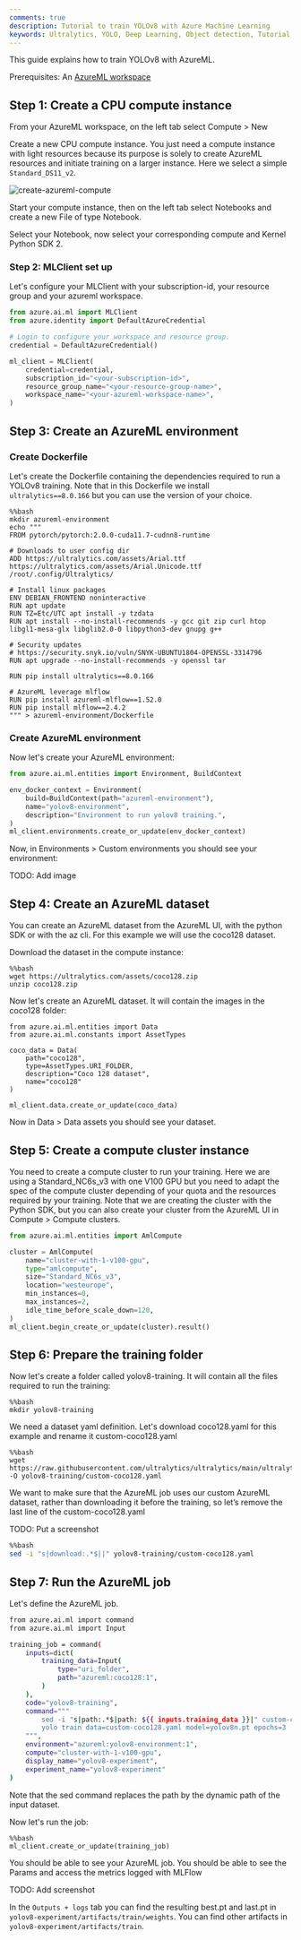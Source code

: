 ```yaml
---
comments: true
description: Tutorial to train YOLOv8 with Azure Machine Learning
keywords: Ultralytics, YOLO, Deep Learning, Object detection, Tutorial, AzureML
---
```


This guide explains how to train YOLOv8 with AzureML.

Prerequisites: An [AzureML workspace](https://learn.microsoft.com/azure/machine-learning/concept-workspace?view=azureml-api-2)

## Step 1: Create a CPU compute instance

From your AzureML workspace, on the left tab select Compute > New

Create a new CPU compute instance. You just need a compute instance with light resources because its purpose is solely to
create AzureML resources and initiate training on a larger instance.
Here we select a simple `Standard_DS11_v2`.

![create-azureml-compute](https://github.com/ouphi/ultralytics/assets/17216799/36bd6ffc-fb69-4b02-9d53-cbfe4ee06cab)

Start your compute instance, then on the left tab select Notebooks and create a new  File of type Notebook.

Select your Notebook, now select your corresponding compute and Kernel Python SDK 2.

### Step 2: MLClient set up

Let's configure your MLClient with your subscription-id, your resource group and your azureml workspace.

```python
from azure.ai.ml import MLClient
from azure.identity import DefaultAzureCredential

# Login to configure your workspace and resource group.
credential = DefaultAzureCredential()

ml_client = MLClient(
    credential=credential,
    subscription_id="<your-subscription-id>",
    resource_group_name="<your-resource-group-name>",
    workspace_name="<your-azureml-workspace-name>",
)
```

## Step 3: Create an AzureML environment

### Create Dockerfile
Let's create the Dockerfile containing the dependencies required to run a YOLOv8 training.
Note that in this Dockerfile we install `ultralytics==8.0.166` but you can use the version of your choice.

```
%%bash
mkdir azureml-environment
echo """
FROM pytorch/pytorch:2.0.0-cuda11.7-cudnn8-runtime

# Downloads to user config dir
ADD https://ultralytics.com/assets/Arial.ttf https://ultralytics.com/assets/Arial.Unicode.ttf /root/.config/Ultralytics/

# Install linux packages
ENV DEBIAN_FRONTEND noninteractive
RUN apt update
RUN TZ=Etc/UTC apt install -y tzdata
RUN apt install --no-install-recommends -y gcc git zip curl htop libgl1-mesa-glx libglib2.0-0 libpython3-dev gnupg g++

# Security updates
# https://security.snyk.io/vuln/SNYK-UBUNTU1804-OPENSSL-3314796
RUN apt upgrade --no-install-recommends -y openssl tar

RUN pip install ultralytics==8.0.166

# AzureML leverage mlflow
RUN pip install azureml-mlflow==1.52.0
RUN pip install mlflow==2.4.2
""" > azureml-environment/Dockerfile
```

### Create AzureML environment
Now let's create your AzureML environment:

```python
from azure.ai.ml.entities import Environment, BuildContext

env_docker_context = Environment(
    build=BuildContext(path="azureml-environment"),
    name="yolov8-environment",
    description="Environment to run yolov8 training.",
)
ml_client.environments.create_or_update(env_docker_context)
```

Now, in Environments > Custom environments you should see your environment:

TODO: Add image

## Step 4: Create an AzureML dataset

You can create an AzureML dataset from the AzureML UI, with the python SDK or with the az cli.
For this example we will use the coco128 dataset.

Download the dataset in the compute instance:

```
%%bash
wget https://ultralytics.com/assets/coco128.zip
unzip coco128.zip
```

Now let's create an AzureML dataset. It will contain the images in the coco128 folder: 

```
from azure.ai.ml.entities import Data
from azure.ai.ml.constants import AssetTypes

coco_data = Data(
    path="coco128",
    type=AssetTypes.URI_FOLDER,
    description="Coco 128 dataset",
    name="coco128"
)

ml_client.data.create_or_update(coco_data)
```

Now in Data > Data assets you should see your dataset.

## Step 5: Create a compute cluster instance

You need to create a compute cluster to run your training. 
Here we are using a Standard_NC6s_v3 with one V100 GPU but you need to adapt the spec of the compute cluster depending 
of your quota and the resources required by your training.
Note that we are creating the cluster with the Python SDK, but you can also create your cluster from the AzureML UI in 
Compute > Compute clusters.

```python
from azure.ai.ml.entities import AmlCompute

cluster = AmlCompute(
    name="cluster-with-1-v100-gpu",
    type="amlcompute",
    size="Standard_NC6s_v3",
    location="westeurope",
    min_instances=0,
    max_instances=2,
    idle_time_before_scale_down=120,
)
ml_client.begin_create_or_update(cluster).result()
```

## Step 6: Prepare the training folder

Now let's create a folder called yolov8-training. It will contain all the files required to run the training:

```
%%bash
mkdir yolov8-training
```

We need a dataset yaml definition. Let's download coco128.yaml for this example and rename it custom-coco128.yaml

```
%%bash
wget https://raw.githubusercontent.com/ultralytics/ultralytics/main/ultralytics/cfg/datasets/coco128.yaml -O yolov8-training/custom-coco128.yaml
```

We want to make sure that the AzureML job uses our custom AzureML dataset, rather than downloading it before the training, so let’s remove the last line of the custom-coco128.yaml

TODO: Put a screenshot

```bash
%%bash
sed -i "s|download:.*$||" yolov8-training/custom-coco128.yaml
```

## Step 7: Run the AzureML job

Let's define the AzureML job.

```bash
from azure.ai.ml import command
from azure.ai.ml import Input

training_job = command(
    inputs=dict(
        training_data=Input(
            type="uri_folder",
            path="azureml:coco128:1",
        )
    ),
    code="yolov8-training",
    command="""
        sed -i "s|path:.*$|path: ${{ inputs.training_data }}|" custom-coco128.yaml &&
        yolo train data=custom-coco128.yaml model=yolov8n.pt epochs=3
    """,
    environment="azureml:yolov8-environment:1",
    compute="cluster-with-1-v100-gpu",
    display_name="yolov8-experiment",
    experiment_name="yolov8-experiment"
)
```

Note that the sed command replaces the path by the dynamic path of the input dataset.

Now let's run the job:

```
%%bash
ml_client.create_or_update(training_job)
```

You should be able to see your AzureML job.
You should be able to see the Params and access the metrics logged with MLFlow

TODO: Add screenshot

In the `Outputs + logs` tab you can find the resulting best.pt and last.pt in `yolov8-experiment/artifacts/train/weights`.
You can find other artifacts in `yolov8-experiment/artifacts/train`.
